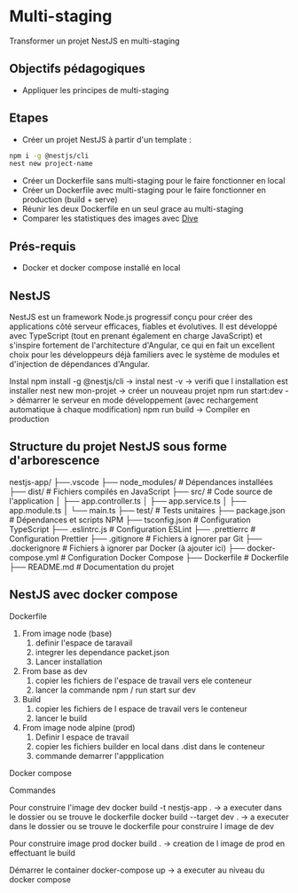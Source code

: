 # Multi-staging

Transformer un projet NestJS en multi-staging

## Objectifs pédagogiques

- Appliquer les principes de multi-staging

## Etapes

- Créer un projet NestJS à partir d'un template :

```bash  
npm i -g @nestjs/cli
nest new project-name
```

- Créer un Dockerfile sans multi-staging pour le faire fonctionner en local
- Créer un Dockerfile avec multi-staging pour le faire fonctionner en production (build + serve)
- Réunir les deux Dockerfile en un seul grace au multi-staging
- Comparer les statistiques des images avec [Dive](https://github.com/wagoodman/dive)


## Prés-requis

- Docker et docker compose installé en local

## NestJS

NestJS est un framework Node.js progressif conçu pour créer des applications côté serveur efficaces, fiables et évolutives. Il est développé avec TypeScript (tout en prenant également en charge JavaScript) et s'inspire fortement de l'architecture d'Angular, ce qui en fait un excellent choix pour les développeurs déjà familiers avec le système de modules et d'injection de dépendances d'Angular.

Instal 
npm install -g @nestjs/cli      -> instal
nest -v                         -> verifi que l installation est installer
nest new mon-projet             -> créer un nouveau projet
npm run start:dev               -> démarrer le serveur en mode développement (avec rechargement automatique à chaque modification)
npm run build                   -> Compiler en production


## Structure du projet NestJS sous forme d'arborescence

nestjs-app/
├──.vscode
├── node_modules/              # Dépendances installées
├── dist/                      # Fichiers compilés en JavaScript
├── src/                       # Code source de l'application
│   ├── app.controller.ts
│   ├── app.service.ts
│   ├── app.module.ts
│   └── main.ts
├── test/                      # Tests unitaires
├── package.json               # Dépendances et scripts NPM
├── tsconfig.json              # Configuration TypeScript
├── .eslintrc.js               # Configuration ESLint
├── .prettierrc                # Configuration Prettier
├── .gitignore                 # Fichiers à ignorer par Git
├── .dockerignore              # Fichiers à ignorer par Docker (à ajouter ici)
├── docker-compose.yml         # Configuration Docker Compose
├── Dockerfile                 # Dockerfile
├── README.md                  # Documentation du projet


## NestJS avec docker compose

Dockerfile
1. From image node (base)
   1. definir l'espace de taravail
   2. integrer les dependance packet.json
   3. Lancer installation
2. From base as dev
   1. copier les fichiers de l'espace de travail vers ele conteneur
   2. lancer la commande npm / run start sur dev
3. Build
   1. copier les fichiers de l espace de travail vers le conteneur
   2. lancer le build
4. From image node alpine (prod)
   1. Definir l espace de travail
   2. copier les fichiers builder en local dans .dist dans le conteneur
   3. commande demarrer l'appplication

Docker compose


Commandes

Pour construire l'image dev
    docker build -t nestjs-app .                -> a executer dans le dossier ou se trouve le dockerfile
    docker build --target dev .                 -> a executer dans le dossier ou se trouve le dockerfile pour construire l image de dev

Pour construire image prod
   docker build .                               -> creation de l image de prod en effectuant le build

Démarrer le container
    docker-compose up                           -> a executer au niveau du docker compose
